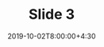 ---
type: project
date: 2019-10-02T8:00:00+4:30
title: Slide 3
slides: /Static_files/slides/P3.pdf
#video: https://drive.iust.ac.ir/index.php/s/Xu0ZXbjx5bsakKV/download?path=%2FVideos&files=S1.mp4
#notes: /static_files/presentations/lec.zip
#codes: /static_files/presentations/code.zip
tldr: "Preperation for Project"
#thumbnail: /static_files/presentations/lec.jpg
---